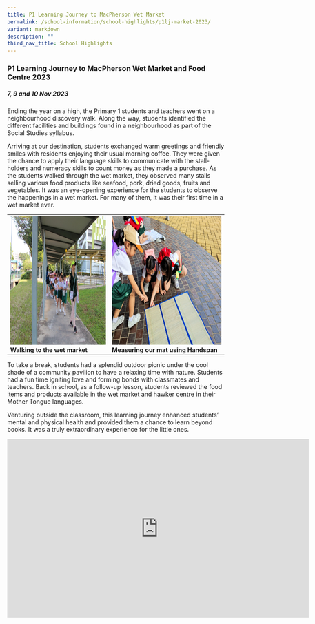 ```yaml
---
title: P1 Learning Journey to MacPherson Wet Market
permalink: /school-information/school-highlights/p1lj-market-2023/
variant: markdown
description: ""
third_nav_title: School Highlights
---
```

### P1 Learning Journey to MacPherson Wet Market and Food Centre 2023

##### 7, 9 and 10 Nov 2023

Ending the year on a high, the Primary 1 students and teachers went on a neighbourhood discovery walk. Along the way, students identified the different facilities and buildings found in a neighbourhood as part of the Social Studies syllabus.  

Arriving at our destination, students exchanged warm greetings and friendly smiles with residents enjoying their usual morning coffee. They were given the chance to apply their language skills to communicate with the stall-holders and numeracy skills to count money as they made a purchase. As the students walked through the wet market, they observed many stalls selling various food products like seafood, pork, dried goods, fruits and vegetables. It was an eye-opening experience for the students to observe the happenings in a wet market. For many of them, it was their first time in a wet market ever. 

<table>
<tbody><tr>
		<td><img alt="p1ljmarket01" src="/images/P1%20LJ%20MacPherson%20market%202023/Walking_carefully_to_the_market.JPG" style="width:450px;height:300px;"><b>Walking to the wet market</b></td>
		<td><img alt="p1ljmarket02" src="/images/P1%20LJ%20MacPherson%20market%202023/Measuring_Our_Mat_Using_Handspan.jpg" style="width:450px;height:300px;"><b>Measuring our mat using Handspan</b></td>
</tr></tbody></table>

To take a break, students had a splendid outdoor picnic under the cool shade of a community pavilion to have a relaxing time with nature. Students had a fun time igniting love and forming bonds with classmates and teachers. Back in school, as a follow-up lesson, students reviewed the food items and products available in the wet market and hawker centre in their Mother Tongue languages.

Venturing outside the classroom, this learning journey enhanced students’ mental and physical health and provided them a chance to learn beyond books. It was a truly extraordinary experience for the little ones. 

<center><iframe allowfullscreen="" allow="accelerometer; autoplay; clipboard-write; encrypted-media; gyroscope; picture-in-picture; web-share" frameborder="0" title="YouTube video player" src="https://www.youtube.com/embed/stlctuSy5ZQ?si=yQ9ZNRhLAlWlG6Tu" height="415" width="700"></iframe></center>